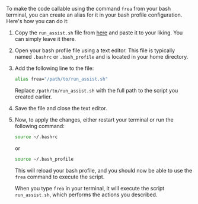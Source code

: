 To make the code callable using the command `frea` from your bash terminal, you can create an alias for it in your bash profile configuration. Here's how you can do it:

1. Copy the `run_assist.sh` file from [here](code/run_assist.sh) and paste it to your liking. You can simply leave it there.

2. Open your bash profile file using a text editor. This file is typically named `.bashrc` or `.bash_profile` and is located in your home directory.

3. Add the following line to the file:

    ```bash
    alias frea="/path/to/run_assist.sh"
    ```

    Replace `/path/to/run_assist.sh` with the full path to the script you created earlier.

4. Save the file and close the text editor.

5. Now, to apply the changes, either restart your terminal or run the following command:

    ```bash
    source ~/.bashrc
    ```

    or

    ```bash
    source ~/.bash_profile
    ```

    This will reload your bash profile, and you should now be able to use the `frea` command to execute the script.

    When you type `frea` in your terminal, it will execute the script `run_assist.sh`, which performs the actions you described.
